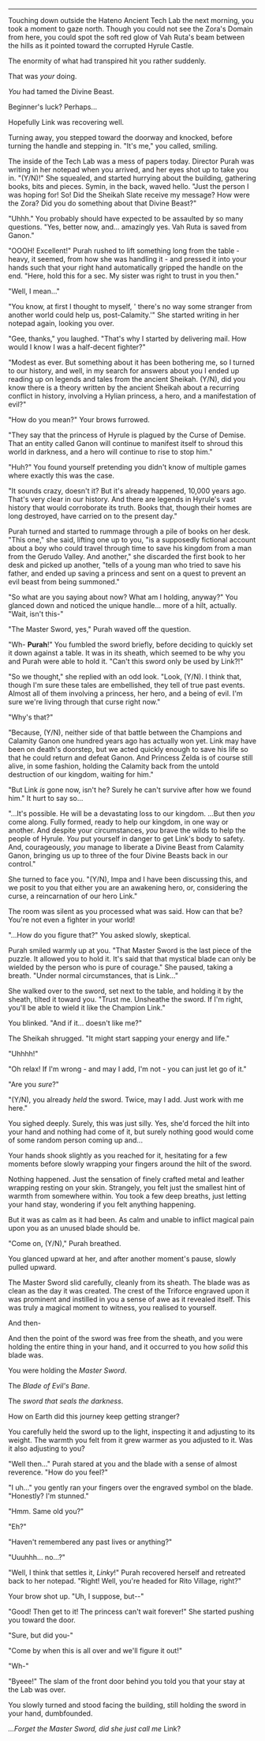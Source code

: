 ----

Touching down outside the Hateno Ancient Tech Lab the next morning, you took a moment to gaze north. Though you could not see the Zora's Domain from here, you could spot the soft red glow of Vah Ruta's beam between the hills as it pointed toward the corrupted Hyrule Castle.

The enormity of what had transpired hit you rather suddenly.

That was *your* doing.

*You* had tamed the Divine Beast.

Beginner's luck? Perhaps...

Hopefully Link was recovering well.

Turning away, you stepped toward the doorway and knocked, before turning the handle and stepping in. "It's me," you called, smiling.

The inside of the Tech Lab was a mess of papers today. Director Purah was writing in her notepad when you arrived, and her eyes shot up to take you in. "(Y/N)!" She squealed, and started hurrying about the building, gathering books, bits and pieces. Symin, in the back, waved hello. "Just the person I was hoping for! So! Did the Sheikah Slate receive my message? How were the Zora? Did you do something about that Divine Beast?"

"Uhhh." You probably should have expected to be assaulted by so many questions. "Yes, better now, and... amazingly yes. Vah Ruta is saved from Ganon."

"OOOH! Excellent!" Purah rushed to lift something long from the table - heavy, it seemed, from how she was handling it - and pressed it into your hands such that your right hand automatically gripped the handle on the end. "Here, hold this for a sec. My sister was right to trust in you then."

"Well, I mean..."

"You know, at first I thought to myself, ' there's no way some stranger from another world could help us, post-Calamity.'" She started writing in her notepad again, looking you over.

"Gee, thanks," you laughed. "That's why I started by delivering mail. How would I know I was a half-decent fighter?"

"Modest as ever. But something about it has been bothering me, so I turned to our history, and well, in my search for answers about you I ended up reading up on legends and tales from the ancient Sheikah. (Y/N), did you know there is a theory written by the ancient Sheikah about a recurring conflict in history, involving a Hylian princess, a hero, and a manifestation of evil?"

"How do you mean?" Your brows furrowed.

"They say that the princess of Hyrule is plagued by the Curse of Demise. That an entity called Ganon will continue to manifest itself to shroud this world in darkness, and a hero will continue to rise to stop him."

"Huh?" You found yourself pretending you didn't know of multiple games where exactly this was the case.

"It sounds crazy, doesn't it? But it's already happened, 10,000 years ago. That's very clear in our history. And there are legends in Hyrule's vast history that would corroborate its truth. Books that, though their homes are long destroyed, have carried on to the present day."

Purah turned and started to rummage through a pile of books on her desk. "This one," she said, lifting one up to you, "is a supposedly fictional account about a boy who could travel through time to save his kingdom from a man from the Gerudo Valley. And another," she discarded the first book to her desk and picked up another, "tells of a young man who tried to save his father, and ended up saving a princess and sent on a quest to prevent an evil beast from being summoned."

"So what are you saying about now? What am I holding, anyway?" You glanced down and noticed the unique handle... more of a hilt, actually. "Wait, isn't this-"

"The Master Sword, yes," Purah waved off the question.

"Wh- **Purah**!" You fumbled the sword briefly, before deciding to quickly set it down against a table. It was in its sheath, which seemed to be why you and Purah were able to hold it. "Can't this sword only be used by Link?!"

"So we thought," she replied with an odd look. "Look, (Y/N). I think that, though I'm sure these tales are embellished, they tell of true past events. Almost all of them involving a princess, her hero, and a being of evil. I'm sure we're living through that curse right now."

"Why's that?"

"Because, (Y/N), neither side of that battle between the Champions and Calamity Ganon one hundred years ago has actually won yet. Link may have been on death's doorstep, but we acted quickly enough to save his life so that he could return and defeat Ganon. And Princess Zelda is of course still alive, in some fashion, holding the Calamity back from the untold destruction of our kingdom, waiting for him."

"But Link *is* gone now, isn't he? Surely he can't survive after how we found him." It hurt to say so...

"...It's possible. He will be a devastating loss to our kingdom. ...But then *you* come along. Fully formed, ready to help our kingdom, in one way or another. And despite your circumstances, *you* brave the wilds to help the people of Hyrule. *You* put yourself in danger to get Link's body to safety. And, courageously, *you* manage to liberate a Divine Beast from Calamity Ganon, bringing us up to three of the four Divine Beasts back in our control."

She turned to face you. "(Y/N), Impa and I have been discussing this, and we posit to you that either you are an awakening hero, or, considering the curse, a reincarnation of our hero Link."

The room was silent as you processed what was said. How can that be? You're not even a fighter in your world!

"...How do you figure that?" You asked slowly, skeptical.

Purah smiled warmly up at you. "That Master Sword is the last piece of the puzzle. It allowed you to hold it. It's said that that mystical blade can only be wielded by the person who is pure of courage." She paused, taking a breath. "Under normal circumstances, that is Link..."

She walked over to the sword, set next to the table, and holding it by the sheath, tilted it toward you. "Trust me. Unsheathe the sword. If I'm right, you'll be able to wield it like the Champion Link."

You blinked. "And if it... doesn't like me?"

The Sheikah shrugged. "It might start sapping your energy and life."

"Uhhhh!"

"Oh relax! If I'm wrong - and may I add, I'm not - you can just let go of it."

"Are you *sure*?"

"(Y/N), you already *held* the sword. Twice, may I add. Just work with me here."

You sighed deeply. Surely, this was just silly. Yes, she'd forced the hilt into your hand and nothing had come of it, but surely nothing good would come of some random person coming up and...

Your hands shook slightly as you reached for it, hesitating for a few moments before slowly wrapping your fingers around the hilt of the sword.

Nothing happened. Just the sensation of finely crafted metal and leather wrapping resting on your skin. Strangely, you felt just the smallest hint of warmth from somewhere within. You took a few deep breaths, just letting your hand stay, wondering if you felt anything happening.

But it was as calm as it had been. As calm and unable to inflict magical pain upon you as an unused blade should be.

"Come on, (Y/N)," Purah breathed.

You glanced upward at her, and after another moment's pause, slowly pulled upward.

The Master Sword slid carefully, cleanly from its sheath. The blade was as clean as the day it was created. The crest of the Triforce engraved upon it was prominent and instilled in you a sense of awe as it revealed itself. This was truly a magical moment to witness, you realised to yourself. 

And then-

And then the point of the sword was free from the sheath, and you were holding the entire thing in your hand, and it occurred to you how *solid* this blade was.

You were holding the *Master Sword*.

The *Blade of Evil's Bane*.

The *sword that seals the darkness*.

How on Earth did this journey keep getting stranger?

You carefully held the sword up to the light, inspecting it and adjusting to its weight. The warmth you felt from it grew warmer as you adjusted to it. Was it also adjusting to you?

"Well then..." Purah stared at you and the blade with a sense of almost reverence. "How do you feel?"

"I uh..." you gently ran your fingers over the engraved symbol on the blade. "Honestly? I'm stunned."

"Hmm. Same old you?"

"Eh?" 

"Haven't remembered any past lives or anything?"

"Uuuhhh... no...?"



"Well, I think that settles it, *Linky*!" Purah recovered herself and retreated back to her notepad. "Right! Well, you're headed for Rito Village, right?"

Your brow shot up. "Uh, I suppose, but--"

"Good! Then get to it! The princess can't wait forever!" She started pushing you toward the door.

"Sure, but did you-"

"Come by when this is all over and we'll figure it out!"

"Wh-"

"Byeee!" The slam of the front door behind you told you that your stay at the Lab was over.

You slowly turned and stood facing the building, still holding the sword in your hand, dumbfounded.

*...Forget the Master Sword, did she just call me* Link?
